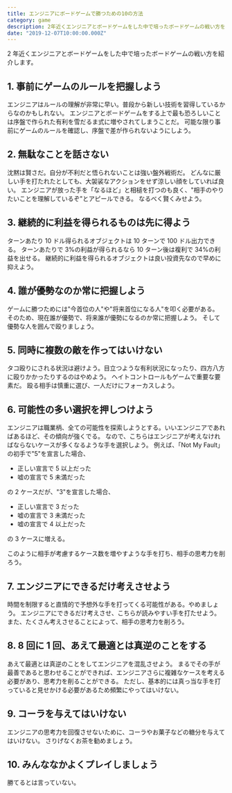 ```yaml
---
title: エンジニアにボードゲームで勝つための10の方法
category: game
description: 2年近くエンジニアとボードゲームをした中で培ったボードゲームの戦い方を紹介します
date: "2019-12-07T10:00:00.000Z"
---
```


2 年近くエンジニアとボードゲームをした中で培ったボードゲームの戦い方を紹介します。

## 1. 事前にゲームのルールを把握しよう

エンジニアはルールの理解が非常に早い。普段から新しい技術を習得しているからなのかもしれない。
エンジニアとボードゲームをする上で最も恐ろしいことは序盤で作られた有利を雪だるま式に増やされてしまうことだ。
可能な限り事前にゲームのルールを確認し、序盤で差が作られないようにしよう。

## 2. 無駄なことを話さない

沈黙は賢さだ。自分が不利だと悟られないことは強い盤外戦術だ。
どんなに厳しい手を打たれたとしても、大袈裟なアクションをせず涼しい顔をしていれば良い。
エンジニアが放った手を「なるほど」と相槌を打つのも良く、"相手のやりたいことを理解しているぞ"とアピールできる。
なるべく賢くみせよう。

## 3. 継続的に利益を得られるものは先に得よう

ターンあたり 10 ドル得られるオブジェクトは 10 ターンで 100 ドル出力できる。
ターンあたりで 3%の利益が得られるなら 10 ターン後は複利で 34%の利益を出せる。
継続的に利益を得られるオブジェクトは良い投資先なので早めに抑えよう。

## 4. 誰が優勢なのか常に把握しよう

ゲームに勝つためには"今首位の人"や"将来首位になる人"を叩く必要がある。
そのため、現在誰が優勢で、将来誰が優勢になるのか常に把握しよう。
そして優勢な人を囲んで殴りましょう。

## 5. 同時に複数の敵を作ってはいけない

タコ殴りにされる状況は避けよう。目立つような有利状況になったり、四方八方に殴りかかったりするのはやめよう。
ヘイトコントロールもゲームで重要な要素だ。
殴る相手は慎重に選び、一人だけにフォーカスしよう。

## 6. 可能性の多い選択を押しつけよう

エンジニアは職業柄、全ての可能性を探索しようとする。いいエンジニアであればあるほど、その傾向が強くでる。
なので、こちらはエンジニアが考えなければならないケースが多くなるような手を選択しよう。
例えば、「Not My Fault」の初手で"5"を宣言した場合、

- 正しい宣言で 5 以上だった
- 嘘の宣言で 5 未満だった

の 2 ケースだが、"3"を宣言した場合、

- 正しい宣言で 3 だった
- 嘘の宣言で 3 未満だった
- 嘘の宣言で 4 以上だった

の 3 ケースに増える。

このように相手が考慮するケース数を増やすような手を打ち、相手の思考力を削ろう。

## 7. エンジニアにできるだけ考えさせよう

時間を制限すると直情的で予想外な手を打ってくる可能性がある。やめましょう。
エンジニアにできるだけ考えさせ、こちらが読みやすい手を打たせよう。
また、たくさん考えさせることによって、相手の思考力を削ろう。

## 8. 8 回に 1 回、あえて最適とは真逆のことをする

あえて最適とは真逆のことをしてエンジニアを混乱させよう。
まるでその手が最善であると思わせることができれば、エンジニアさらに複雑なケースを考える必要があり、思考力を削ることができる。
ただし、基本的には真っ当な手を打っていると見せかける必要があるため頻繁にやってはいけない。

## 9. コーラを与えてはいけない

エンジニアの思考力を回復させないために、コーラやお菓子などの糖分を与えてはいけない。
さりげなくお茶を勧めましょう。

## 10. みんななかよくプレイしましょう

勝てるとは言っていない。
